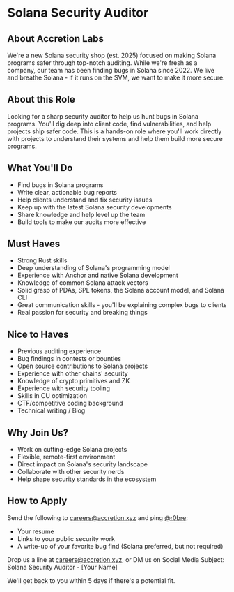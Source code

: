 # Solana Security Auditor

## About Accretion Labs
We're a new Solana security shop (est. 2025) focused on making Solana programs safer through top-notch auditing. While we're fresh as a company, our team has been finding bugs in Solana since 2022. We live and breathe Solana - if it runs on the SVM, we want to make it more secure.

## About this Role
Looking for a sharp security auditor to help us hunt bugs in Solana programs. You'll dig deep into client code, find vulnerabilities, and help projects ship safer code. This is a hands-on role where you'll work directly with projects to understand their systems and help them build more secure programs.

## What You'll Do
* Find bugs in Solana programs
* Write clear, actionable bug reports
* Help clients understand and fix security issues
* Keep up with the latest Solana security developments
* Share knowledge and help level up the team
* Build tools to make our audits more effective

## Must Haves
* Strong Rust skills
* Deep understanding of Solana's programming model
* Experience with Anchor and native Solana development
* Knowledge of common Solana attack vectors
* Solid grasp of PDAs, SPL tokens, the Solana account model, and Solana CLI
* Great communication skills - you'll be explaining complex bugs to clients
* Real passion for security and breaking things

## Nice to Haves
* Previous auditing experience
* Bug findings in contests or bounties
* Open source contributions to Solana projects
* Experience with other chains' security
* Knowledge of crypto primitives and ZK
* Experience with security tooling
* Skills in CU optimization
* CTF/competitive coding background
* Technical writing / Blog

## Why Join Us?
* Work on cutting-edge Solana projects
* Flexible, remote-first environment
* Direct impact on Solana's security landscape
* Collaborate with other security nerds
* Help shape security standards in the ecosystem

## How to Apply
Send the following to careers@accretion.xyz and ping [@r0bre](https://t.me/robrto):

* Your resume
* Links to your public security work
* A write-up of your favorite bug find (Solana preferred, but not required)

Drop us a line at careers@accretion.xyz, or DM us on Social Media
Subject: Solana Security Auditor - [Your Name]

We'll get back to you within 5 days if there's a potential fit.
